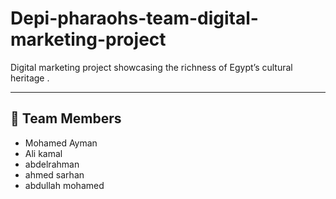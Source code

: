 # Depi-pharaohs-team-digital-marketing-project

Digital marketing project showcasing the richness of Egypt’s cultural heritage .

---

## 📌 Team Members
- Mohamed Ayman
- Ali kamal
- abdelrahman 
- ahmed sarhan
- abdullah mohamed

